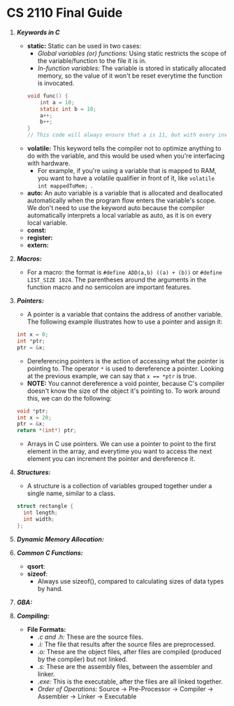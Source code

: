 # CS 2110 Final Guide
1. ***Keywords in C***
   * **static:** Static can be used in two cases:
       * *Global variables (or) functions:* Using static restricts the scope of the variable/function to the file it is in.
       * *In-function variables:* The variable is stored in statically allocated memory, so the value of it won't be reset everytime the function is invocated.
       ```c
       void func() {
           int a = 10;
           static int b = 10;
           a++;
           b++;
       }
       // This code will always ensure that a is 11, but with every invocation of func(), b increases one.
       ```
   * **volatile:** This keyword tells the compiler not to optimize anything to do with the variable, and this would be used when you're interfacing with hardware.
       * For example, if you're using a variable that is mapped to RAM, you want to have a volatile qualifier in front of it, like ```volatile int mappedToMem; ```.
   * **auto:** An auto variable is a variable that is allocated and deallocated automatically when the program flow enters the variable's scope. We don't need to use the keyword auto because the compiler automatically interprets a local variable as auto, as it is on every local variable.
   * **const:**
   * **register:**
   * **extern:**
   
2. ***Macros:***
    * For a macro: the format is ```#define ADD(a,b) ((a) + (b))``` or ```#define LIST_SIZE 1024```. The parentheses around the arguments in the function macro and no semicolon are important features.
    
3. ***Pointers:***
    * A pointer is a variable that contains the address of another variable. The following example illustrates how to use a pointer and assign it:
    ```c
    int x = 0;
    int *ptr;
    ptr = &x;
     ```
     * Dereferencing pointers is the action of accessing what the pointer is pointing to. The operator ```*``` is used to dereference a pointer. Looking at the previous example, we can say that ```x == *ptr``` is true. 
     * **NOTE:** You cannot dereference a void pointer, because C's compiler doesn't know the size of the object it's pointing to. To work around this, we can do the following:
     ```c
     void *ptr;
     int x = 20;
     ptr = &x;
     return *(int*) ptr;
     ```
     * Arrays in C use pointers. We can use a pointer to point to the first element in the array, and everytime you want to access the next element you can increment the pointer and dereference it.
     
4. ***Structures:***
    * A structure is a collection of variables grouped together under a single name, similar to a class. 
    ```c
    struct rectangle {
      int length;
      int width;
    };
    ```
5. ***Dynamic Memory Allocation:***

6. ***Common C Functions:***
    * **qsort**:
    * **sizeof**:
        * Always use sizeof(), compared to calculating sizes of data types by hand.

7. ***GBA:***

8. ***Compiling:***
    * **File Formats:**
        * *.c and .h:* These are the source files.
        * *.i:* The file that results after the source files are preprocessed.
        * *.o:* These are the object files, after files are compiled (produced by the compiler) but not linked.
        * *.s:* These are the assembly files, between the assembler and linker.
        * *.exe:* This is the executable, after the files are all linked together.
        * *Order of Operations:* Source -> Pre-Processor -> Compiler -> Assembler -> Linker -> Executable
        
